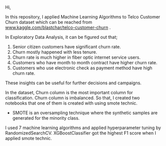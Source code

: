 Hi,

In this repository, I applied Machine Learning Algorithms to Telco Customer Churn dataset which can be reached from www.kaggle.com/blastchar/telco-customer-churn .

In Exploratory Data Analysis, it can be figured out that;
  
  1) Senior citizen customers have significant churn rate.
  2) Churn mostly happened with less tenure.
  3) Churn rate is much higher in fiber optic internet service users.
  4) Customers who have month to month contract have higher churn rate.
  5) Customers who use electronic check as payment method have high churn rate.

These insights can be useful for further decisions and campaigns.

In the dataset, Churn column is the most important column for classification. Churn column is imbalanced. So that, I created two notebooks that one of them is created with using smote technic.
  
  - SMOTE is an oversampling technique where the synthetic samples are generated for the minority class.
 
I used 7 machine learning algorithms and applied hyperparameter tuning by RandomizedSearchCV. XGBoostClassifier got the highest F1 score when I applied smote technic.
